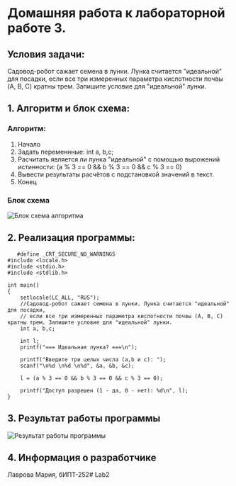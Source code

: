 # Домашняя работа к лабораторной работе 3.
## Условия задачи:
Садовод-робот сажает семена в лунки. Лунка считается "идеальной" для посадки, 
если все три измеренных параметра кислотности почвы (A, B, C) кратны трем. Запишите условие для "идеальной" лунки.
## 1. Алгоритм и блок схема:
### Алгоритм:
1. Начало
2. Задать переменнные:
    int a, b,c;
4. Расчитать является ли лунка "идеальной" с помощью вырожений истинности:
   (a % 3 == 0 && b % 3 == 0 && c % 3 == 0)
6. Вывести результаты расчётов с подстановкой значений в текст.
7. Конец

### Блок схема
![Блок схема алгоритма](///)
## 2. Реализация программы:
	   #define _CRT_SECURE_NO_WARNINGS
	#include <locale.h>
	#include <stdio.h>
	#include <stdlib.h>
	
	int main()
	{
		setlocale(LC_ALL, "RUS");
		//Садовод-робот сажает семена в лунки. Лунка считается "идеальной" для посадки,
		// если все три измеренных параметра кислотности почвы (A, B, C) кратны трем. Запишите условие для "идеальной" лунки.
	    int a, b,c;
	
	    int l;
	    printf("=== Идеальная лунка? ===\n");
	
	    printf("Введите три целых числа (a,b и c): ");
	    scanf("\n%d \n%d \n%d", &a, &b, &c);
	
	    l = (a % 3 == 0 && b % 3 == 0 && c % 3 == 0);
	
	    printf("Доступ разрешен (1 - да, 0 - нет): %d\n", l);
	}
## 3. Результат работы программы
![Результат работы программы](\\)
## 4. Информация о разработчике
Лаврова Мария, бИПТ-252# Lab2

